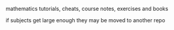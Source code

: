 mathematics tutorials, cheats, course notes, exercises and books

if subjects get large enough they may be moved to another repo
